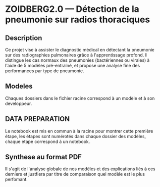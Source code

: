 # ZOIDBERG2.0 — Détection de la pneumonie sur radios thoraciques

## Description

Ce projet vise à assister le diagnostic médical en détectant la pneumonie sur des radiographies pulmonaires grâce à l'apprentissage profond. Il distingue les cas normaux des pneumonies (bactériennes ou virales) à l'aide de 5 modèles pré-entraîné, et propose une analyse fine des performances par type de pneumonie.

## Modeles
Chaques dossiers dans le fichier racine correspond à un modèle et à son developpeur.

## DATA PREPARATION
Le notebook est mis en commun à la racine pour montrer cette première étape, les étapes sont numérotés dans chaque dossier des modèles, chaque etape correspond à un notebook.

## Synthese au format PDF

Il s'agit de l'analyse globale de nos modèles et des explications liés à ces derniers et justfiera par titre de comparaison quel modèle est le plus perfomant.
